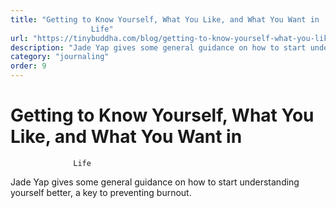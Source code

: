 ```yaml
---
title: "Getting to Know Yourself, What You Like, and What You Want in
                  Life"
url: "https://tinybuddha.com/blog/getting-to-know-yourself-what-you-like-and-what-you-want-in-life/"
description: "Jade Yap gives some general guidance on how to start understanding yourself better, a key to preventing burnout."
category: "journaling"
order: 9
---
```


# Getting to Know Yourself, What You Like, and What You Want in
                  Life

Jade Yap gives some general guidance on how to start understanding yourself better, a key to preventing burnout.
